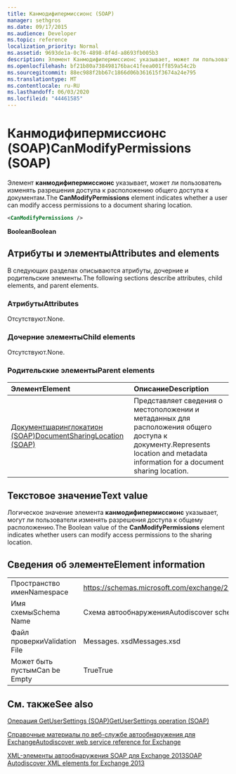 ```yaml
---
title: Канмодифипермиссионс (SOAP)
manager: sethgros
ms.date: 09/17/2015
ms.audience: Developer
ms.topic: reference
localization_priority: Normal
ms.assetid: 9693de1a-0c76-4898-8f4d-a8693fb005b3
description: Элемент Канмодифипермиссионс указывает, может ли пользователь изменять разрешения доступа к расположению общего доступа к документам.
ms.openlocfilehash: bf21b80a738498176bac41feea001ff859a54c2b
ms.sourcegitcommit: 88ec988f2bb67c1866d06b361615f3674a24e795
ms.translationtype: MT
ms.contentlocale: ru-RU
ms.lasthandoff: 06/03/2020
ms.locfileid: "44461585"
---
```

# <a name="canmodifypermissions-soap"></a><span data-ttu-id="9c34a-103">Канмодифипермиссионс (SOAP)</span><span class="sxs-lookup"><span data-stu-id="9c34a-103">CanModifyPermissions (SOAP)</span></span>

<span data-ttu-id="9c34a-104">Элемент **канмодифипермиссионс** указывает, может ли пользователь изменять разрешения доступа к расположению общего доступа к документам.</span><span class="sxs-lookup"><span data-stu-id="9c34a-104">The **CanModifyPermissions** element indicates whether a user can modify access permissions to a document sharing location.</span></span> 
  
```XML
<CanModifyPermissions /> 
```

 <span data-ttu-id="9c34a-105">**Boolean**</span><span class="sxs-lookup"><span data-stu-id="9c34a-105">**Boolean**</span></span>
## <a name="attributes-and-elements"></a><span data-ttu-id="9c34a-106">Атрибуты и элементы</span><span class="sxs-lookup"><span data-stu-id="9c34a-106">Attributes and elements</span></span>

<span data-ttu-id="9c34a-107">В следующих разделах описываются атрибуты, дочерние и родительские элементы.</span><span class="sxs-lookup"><span data-stu-id="9c34a-107">The following sections describe attributes, child elements, and parent elements.</span></span>
  
### <a name="attributes"></a><span data-ttu-id="9c34a-108">Атрибуты</span><span class="sxs-lookup"><span data-stu-id="9c34a-108">Attributes</span></span>

<span data-ttu-id="9c34a-109">Отсутствуют.</span><span class="sxs-lookup"><span data-stu-id="9c34a-109">None.</span></span>
  
### <a name="child-elements"></a><span data-ttu-id="9c34a-110">Дочерние элементы</span><span class="sxs-lookup"><span data-stu-id="9c34a-110">Child elements</span></span>

<span data-ttu-id="9c34a-111">Отсутствуют.</span><span class="sxs-lookup"><span data-stu-id="9c34a-111">None.</span></span>
  
### <a name="parent-elements"></a><span data-ttu-id="9c34a-112">Родительские элементы</span><span class="sxs-lookup"><span data-stu-id="9c34a-112">Parent elements</span></span>

|<span data-ttu-id="9c34a-113">**Элемент**</span><span class="sxs-lookup"><span data-stu-id="9c34a-113">**Element**</span></span>|<span data-ttu-id="9c34a-114">**Описание**</span><span class="sxs-lookup"><span data-stu-id="9c34a-114">**Description**</span></span>|
|:-----|:-----|
|[<span data-ttu-id="9c34a-115">Документшаринглокатион (SOAP)</span><span class="sxs-lookup"><span data-stu-id="9c34a-115">DocumentSharingLocation (SOAP)</span></span>](documentsharinglocation-soap.md) <br/> |<span data-ttu-id="9c34a-116">Представляет сведения о местоположении и метаданных для расположения общего доступа к документу.</span><span class="sxs-lookup"><span data-stu-id="9c34a-116">Represents location and metadata information for a document sharing location.</span></span>  <br/> |
   
## <a name="text-value"></a><span data-ttu-id="9c34a-117">Текстовое значение</span><span class="sxs-lookup"><span data-stu-id="9c34a-117">Text value</span></span>

<span data-ttu-id="9c34a-118">Логическое значение элемента **канмодифипермиссионс** указывает, могут ли пользователи изменять разрешения доступа к общему расположению.</span><span class="sxs-lookup"><span data-stu-id="9c34a-118">The Boolean value of the **CanModifyPermissions** element indicates whether users can modify access permissions to the sharing location.</span></span> 
  
## <a name="element-information"></a><span data-ttu-id="9c34a-119">Сведения об элементе</span><span class="sxs-lookup"><span data-stu-id="9c34a-119">Element information</span></span>

|||
|:-----|:-----|
|<span data-ttu-id="9c34a-120">Пространство имен</span><span class="sxs-lookup"><span data-stu-id="9c34a-120">Namespace</span></span>  <br/> |https://schemas.microsoft.com/exchange/2010/Autodiscover  <br/> |
|<span data-ttu-id="9c34a-121">Имя схемы</span><span class="sxs-lookup"><span data-stu-id="9c34a-121">Schema Name</span></span>  <br/> |<span data-ttu-id="9c34a-122">Схема автообнаружения</span><span class="sxs-lookup"><span data-stu-id="9c34a-122">Autodiscover schema</span></span>  <br/> |
|<span data-ttu-id="9c34a-123">Файл проверки</span><span class="sxs-lookup"><span data-stu-id="9c34a-123">Validation File</span></span>  <br/> |<span data-ttu-id="9c34a-124">Messages. xsd</span><span class="sxs-lookup"><span data-stu-id="9c34a-124">Messages.xsd</span></span>  <br/> |
|<span data-ttu-id="9c34a-125">Может быть пустым</span><span class="sxs-lookup"><span data-stu-id="9c34a-125">Can be Empty</span></span>  <br/> |<span data-ttu-id="9c34a-126">True</span><span class="sxs-lookup"><span data-stu-id="9c34a-126">True</span></span>  <br/> |
   
## <a name="see-also"></a><span data-ttu-id="9c34a-127">См. также</span><span class="sxs-lookup"><span data-stu-id="9c34a-127">See also</span></span>



[<span data-ttu-id="9c34a-128">Операция GetUserSettings (SOAP)</span><span class="sxs-lookup"><span data-stu-id="9c34a-128">GetUserSettings operation (SOAP)</span></span>](getusersettings-operation-soap.md)


[<span data-ttu-id="9c34a-129">Справочные материалы по веб-службе автообнаружения для Exchange</span><span class="sxs-lookup"><span data-stu-id="9c34a-129">Autodiscover web service reference for Exchange</span></span>](autodiscover-web-service-reference-for-exchange.md)
  
[<span data-ttu-id="9c34a-130">XML-элементы автообнаружения SOAP для Exchange 2013</span><span class="sxs-lookup"><span data-stu-id="9c34a-130">SOAP Autodiscover XML elements for Exchange 2013</span></span>](soap-autodiscover-xml-elements-for-exchange-2013.md)

